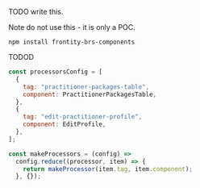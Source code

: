 TODO write this.

Note do not use this - it is only a POC.

`npm install frontity-brs-components`

TODOD

```js
const processorsConfig = [
  {
    tag: "practitioner-packages-table",
    component: PractitionerPackagesTable,
  },
  {
    tag: "edit-practitioner-profile",
    component: EditProfile,
  },
];

const makeProcessors = (config) =>
  config.reduce((processor, item) => {
    return makeProcessor(item.tag, item.component);
  }, {});
```
